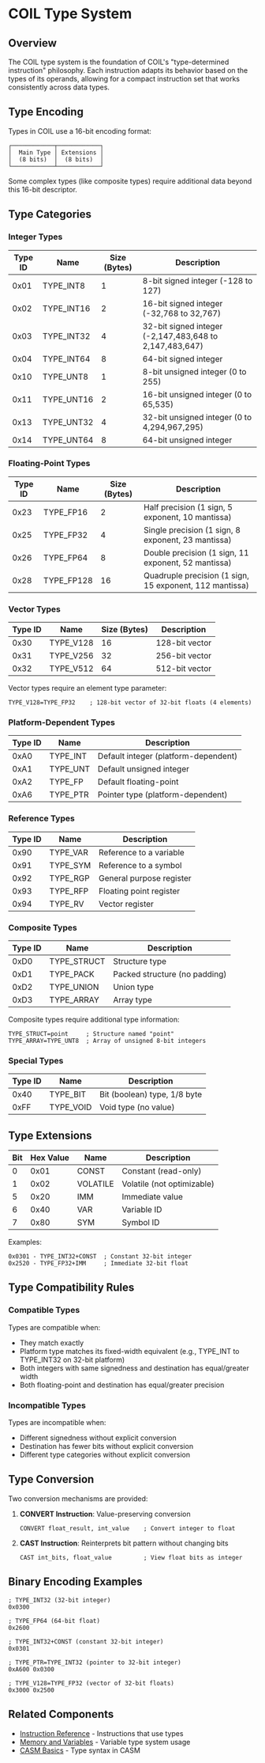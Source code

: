 # COIL Type System

## Overview
The COIL type system is the foundation of COIL's "type-determined instruction" philosophy. Each instruction adapts its behavior based on the types of its operands, allowing for a compact instruction set that works consistently across data types.

## Type Encoding
Types in COIL use a 16-bit encoding format:
```
┌────────────┬────────────┐
│  Main Type │ Extensions │
│  (8 bits)  │  (8 bits)  │
└────────────┴────────────┘
```
Some complex types (like composite types) require additional data beyond this 16-bit descriptor.

## Type Categories

### Integer Types
| Type ID | Name | Size (Bytes) | Description |
|---------|------|--------------|-------------|
| 0x01    | TYPE_INT8   | 1 | 8-bit signed integer (-128 to 127) |
| 0x02    | TYPE_INT16  | 2 | 16-bit signed integer (-32,768 to 32,767) |
| 0x03    | TYPE_INT32  | 4 | 32-bit signed integer (-2,147,483,648 to 2,147,483,647) |
| 0x04    | TYPE_INT64  | 8 | 64-bit signed integer |
| 0x10    | TYPE_UNT8   | 1 | 8-bit unsigned integer (0 to 255) |
| 0x11    | TYPE_UNT16  | 2 | 16-bit unsigned integer (0 to 65,535) |
| 0x13    | TYPE_UNT32  | 4 | 32-bit unsigned integer (0 to 4,294,967,295) |
| 0x14    | TYPE_UNT64  | 8 | 64-bit unsigned integer |

### Floating-Point Types
| Type ID | Name | Size (Bytes) | Description |
|---------|------|--------------|-------------|
| 0x23    | TYPE_FP16    | 2 | Half precision (1 sign, 5 exponent, 10 mantissa) |
| 0x25    | TYPE_FP32    | 4 | Single precision (1 sign, 8 exponent, 23 mantissa) |
| 0x26    | TYPE_FP64    | 8 | Double precision (1 sign, 11 exponent, 52 mantissa) |
| 0x28    | TYPE_FP128   | 16 | Quadruple precision (1 sign, 15 exponent, 112 mantissa) |

### Vector Types
| Type ID | Name | Size (Bytes) | Description |
|---------|------|--------------|-------------|
| 0x30    | TYPE_V128 | 16 | 128-bit vector |
| 0x31    | TYPE_V256 | 32 | 256-bit vector |
| 0x32    | TYPE_V512 | 64 | 512-bit vector |

Vector types require an element type parameter:
```
TYPE_V128=TYPE_FP32    ; 128-bit vector of 32-bit floats (4 elements)
```

### Platform-Dependent Types
| Type ID | Name | Description |
|---------|------|-------------|
| 0xA0    | TYPE_INT  | Default integer (platform-dependent) |
| 0xA1    | TYPE_UNT  | Default unsigned integer |
| 0xA2    | TYPE_FP   | Default floating-point |
| 0xA6    | TYPE_PTR  | Pointer type (platform-dependent) |

### Reference Types
| Type ID | Name | Description |
|---------|------|-------------|
| 0x90    | TYPE_VAR | Reference to a variable |
| 0x91    | TYPE_SYM | Reference to a symbol |
| 0x92    | TYPE_RGP | General purpose register |
| 0x93    | TYPE_RFP | Floating point register |
| 0x94    | TYPE_RV  | Vector register |

### Composite Types
| Type ID | Name | Description |
|---------|------|-------------|
| 0xD0    | TYPE_STRUCT | Structure type |
| 0xD1    | TYPE_PACK   | Packed structure (no padding) |
| 0xD2    | TYPE_UNION  | Union type |
| 0xD3    | TYPE_ARRAY  | Array type |

Composite types require additional type information:
```
TYPE_STRUCT=point     ; Structure named "point"
TYPE_ARRAY=TYPE_UNT8  ; Array of unsigned 8-bit integers
```

### Special Types
| Type ID | Name | Description |
|---------|------|-------------|
| 0x40    | TYPE_BIT | Bit (boolean) type, 1/8 byte |
| 0xFF    | TYPE_VOID | Void type (no value) |

## Type Extensions

| Bit | Hex Value | Name | Description |
|-----|-----------|------|-------------|
| 0   | 0x01 | CONST    | Constant (read-only) |
| 1   | 0x02 | VOLATILE | Volatile (not optimizable) |
| 5   | 0x20 | IMM      | Immediate value |
| 6   | 0x40 | VAR      | Variable ID |
| 7   | 0x80 | SYM      | Symbol ID |

Examples:
```
0x0301 - TYPE_INT32+CONST  ; Constant 32-bit integer
0x2520 - TYPE_FP32+IMM     ; Immediate 32-bit float
```

## Type Compatibility Rules

### Compatible Types
Types are compatible when:
- They match exactly
- Platform type matches its fixed-width equivalent (e.g., TYPE_INT to TYPE_INT32 on 32-bit platform)
- Both integers with same signedness and destination has equal/greater width
- Both floating-point and destination has equal/greater precision

### Incompatible Types
Types are incompatible when:
- Different signedness without explicit conversion
- Destination has fewer bits without explicit conversion
- Different type categories without explicit conversion

## Type Conversion

Two conversion mechanisms are provided:

1. **CONVERT Instruction**: Value-preserving conversion
   ```
   CONVERT float_result, int_value    ; Convert integer to float
   ```

2. **CAST Instruction**: Reinterprets bit pattern without changing bits
   ```
   CAST int_bits, float_value         ; View float bits as integer
   ```

## Binary Encoding Examples

```
; TYPE_INT32 (32-bit integer)
0x0300

; TYPE_FP64 (64-bit float)
0x2600

; TYPE_INT32+CONST (constant 32-bit integer)
0x0301

; TYPE_PTR=TYPE_INT32 (pointer to 32-bit integer)
0xA600 0x0300

; TYPE_V128=TYPE_FP32 (vector of 32-bit floats)
0x3000 0x2500
```

## Related Components

- [Instruction Reference](/coil-docs/reference/instruction-reference.md) - Instructions that use types
- [Memory and Variables](/coil-docs/systems/memory-and-variables.md) - Variable type system usage
- [CASM Basics](/casm-docs/basics/casm-basics.md) - Type syntax in CASM